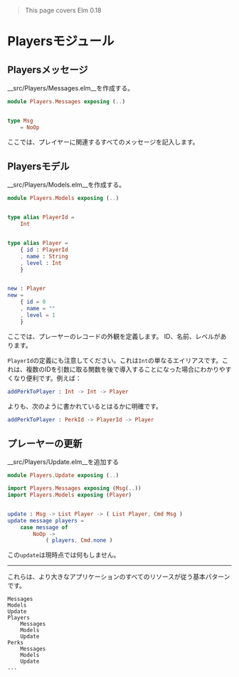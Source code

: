 >This page covers Elm 0.18

# Playersモジュール

## Playersメッセージ

__src/Players/Messages.elm__を作成する。

```elm
module Players.Messages exposing (..)


type Msg
    = NoOp
```

ここでは、プレイヤーに関連するすべてのメッセージを記入します。

## Playersモデル

__src/Players/Models.elm__を作成する。

```elm
module Players.Models exposing (..)


type alias PlayerId =
    Int


type alias Player =
    { id : PlayerId
    , name : String
    , level : Int
    }


new : Player
new =
    { id = 0
    , name = ""
    , level = 1
    }
```

ここでは、プレーヤーのレコードの外観を定義します。 ID、名前、レベルがあります。

`PlayerId`の定義にも注意してください。これは`Int`の単なるエイリアスです。これは、複数のIDを引数に取る関数を後で導入することになった場合にわかりやすくなり便利です。例えば：

```elm
addPerkToPlayer : Int -> Int -> Player
```

よりも、次のように書かれているとはるかに明確です。

```elm
addPerkToPlayer : PerkId -> PlayerId -> Player
```

## プレーヤーの更新

__src/Players/Update.elm__を追加する

```elm
module Players.Update exposing (..)

import Players.Messages exposing (Msg(..))
import Players.Models exposing (Player)


update : Msg -> List Player -> ( List Player, Cmd Msg )
update message players =
    case message of
        NoOp ->
            ( players, Cmd.none )
```

この`update`は現時点では何もしません。

---

これらは、より大きなアプリケーションのすべてのリソースが従う基本パターンです。

```
Messages
Models
Update
Players
    Messages
    Models
    Update
Perks
    Messages
    Models
    Update
...
```
